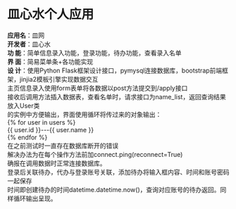 # 皿心水个人应用
**应用名**：皿网   
**开发者**：皿心水   
**功  能**：简单信息录入功能，登录功能，待办功能，查看录入名单    
**界  面**：简易菜单条+各功能实现    
**设  计**：使用Python Flask框架设计接口，pymysql连接数据库，bootstrap前端框架，jinjia2模板引擎实现数据交互       
主页信息录入使用form表单将各数据以post方法提交到/apply接口   
接收后调用方法插入数据表，查看名单时，请求接口为name_list，返回查询结果放入User类  
的实例中方便输出，界面使用循环将传过来的对象输出：   
{% for user in users %}   
{{ user.id }}---{{ user.name }}   
{% endfor %}    
在之前测试时一直存在数据库断开的错误    
解决办法为在每个操作方法前加connect.ping(reconnect=True)   
确报在调用数据时正常连接数据库。     
登录后关联待办，代办与登录账号关联，添加待办将输入框内容、时间和账号密码一起保存    
时间即创建待办的时间datetime.datetime.now()，查询对应账号的待办返回。同样循环输出呈现。   
